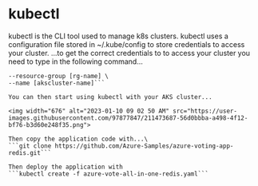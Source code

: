 # kubectl 

kubectl is the CLI tool used to manage k8s clusters.
kubectl uses a configuration file stored in ~/.kube/config to store credentials to access your cluster.
...to get the correct credentials to to access your cluster you need to type in the following command...

```az aks get-credentials \
--resource-group [rg-name] \
--name [akscluster-name]```

You can then start using kubectl with your AKS cluster...

<img width="676" alt="2023-01-10 09 02 50 AM" src="https://user-images.githubusercontent.com/97877847/211473687-56d0bbba-a498-4f12-bf76-b3d60e248f35.png">

Then copy the application code with...\
```git clone https://github.com/Azure-Samples/azure-voting-app-redis.git```

Then deploy the application with 
```kubectl create -f azure-vote-all-in-one-redis.yaml```
